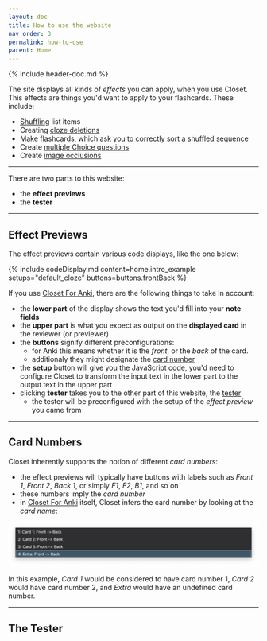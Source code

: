 ```yaml
---
layout: doc
title: How to use the website
nav_order: 3
permalink: how-to-use
parent: Home
---
```


{% include header-doc.md %}

The site displays all kinds of _effects_ you can apply, when you use Closet.
This effects are things you'd want to apply to your flashcards.
These include:
- [Shuffling](../shuffling) list items
- Creating [cloze deletions](../clozes)
- Make flashcards, which [ask you to correctly sort a shuffled sequence](../shuffling/shuffle_quest)
- Create [multiple Choice questions](../multiple-choice)
- Create [image occlusions](../occlusions)

---

There are two parts to this website:
- the **effect previews**
- the **tester**

---
## Effect Previews

The effect previews contain various code displays, like the one below:

{% include codeDisplay.md content=home.intro_example setups="default_cloze" buttons=buttons.frontBack %}

If you use [Closet For Anki](https://ankiweb.net/shared/info/272311064), there are the following things to take in account:
- the **lower part** of the display shows the text you'd fill into your **note fields**
- the **upper part** is what you expect as output on the **displayed card** in the reviewer (or previewer)
- the **buttons** signify different preconfigurations:
  - for Anki this means whether it is the _front_, or the _back_ of the card.
  - additionaly they might designate the [card number](#card-numbers)
- the **setup** button will give you the JavaScript code, you'd need to configure Closet to transform the input text in the lower part to the output text in the upper part
- clicking **tester** takes you to the other part of this website, the [tester](../tester)
  - the tester will be preconfigured with the setup of the *effect preview* you came from

---
## Card Numbers

Closet inherently supports the notion of different _card numbers_:
- the effect previews will typically have buttons with labels such as _Front 1_, _Front 2_, _Back 1_, or simply _F1_, _F2_, _B1_, and so on
- these numbers imply the *card number*
- in [Closet For Anki](https://ankiweb.net/shared/info/272311064) itself, Closet infers the card number by looking at the _card name_:

![card_names](../assets/images/anki-fields.png)

In this example, _Card 1_ would be considered to have card number 1, _Card 2_ would have card number 2, and _Extra_ would have an undefined card number.

---
## The Tester
